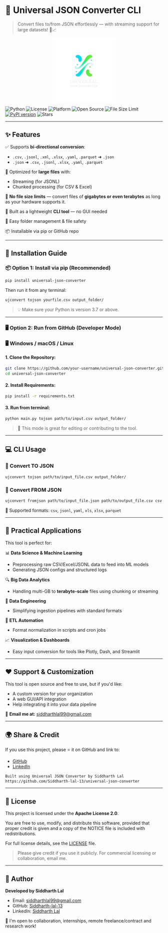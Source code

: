 # 🔄 Universal JSON Converter CLI

> Convert files to/from JSON effortlessly — with streaming support for large datasets! 🚀📈

<p align="center">
  <img src="logo.png" alt="Universal JSON Converter Logo" width="200"/>
</p>

![Python](https://img.shields.io/badge/Python-3.7%2B-blue?logo=python)
![License](https://img.shields.io/badge/License-Apache_2.0-blue.svg)
![Platform](https://img.shields.io/badge/Platform-Windows%20%7C%20macOS%20%7C%20Linux-lightgrey)
![Open Source](https://img.shields.io/badge/Open%20Source-Yes-brightgreen)
![File Size Limit](https://img.shields.io/badge/Max%20File%20Size-Unlimited-success)
[![PyPI version](https://badge.fury.io/py/universal-json-converter.svg)](https://badge.fury.io/py/universal-json-converter)
![Stars](https://img.shields.io/github/stars/Siddharth-lal-13/universal-json-converter?style=social)

---

## ✨ Features

✅ Supports **bi-directional conversion**:
- `.csv`, `.jsonl`, `.xml`, `.xlsx`, `.yaml`, `.parquet` ➜ `.json`
- `.json` ➜ `.csv`, `.jsonl`, `.xlsx`, `.yaml`, `.parquet`

🧠 Optimized for **large files** with:
- Streaming (for JSONL)
- Chunked processing (for CSV & Excel)

💪 **No file size limits** — convert files of **gigabytes or even terabytes** as long as your hardware supports it.

🔧 Built as a lightweight **CLI tool** — no GUI needed

📂 Easy folder management & file safety

📦 Installable via pip or GitHub repo

---

## 🔧 Installation Guide

### 📦 Option 1: Install via pip (Recommended)
```bash
pip install universal-json-converter
```
Then run it from any terminal:
```bash
ujconvert tojson yourfile.csv output_folder/
```

> 💡 Make sure your Python is version 3.7 or above.

---

### 🖥 Option 2: Run from GitHub (Developer Mode)

### 🖥 Windows / macOS / Linux

#### 1. Clone the Repository:
```bash
git clone https://github.com/your-username/universal-json-converter.git
cd universal-json-converter
```

#### 2. Install Requirements:
```bash
pip install -r requirements.txt
```

#### 3. Run from terminal:
```bash
python main.py tojson path/to/input.csv output_folder/
```

> 🧠 This mode is great for editing or contributing to the tool.

---

## 💻 CLI Usage

### 🔄 Convert TO JSON
```bash
ujconvert tojson path/to/input_file.csv output_folder/
```

### 🔁 Convert FROM JSON
```bash
ujconvert fromjson path/to/input_file.json path/to/output_file.csv csv
```

📌 Supported formats: `csv`, `jsonl`, `yaml`, `xls`, `xlsx`, `parquet`

---

## 🧠 Practical Applications

This tool is perfect for:

📊 **Data Science & Machine Learning**
- Preprocessing raw CSV/Excel/JSONL data to feed into ML models
- Generating JSON configs and structured logs

🔍 **Big Data Analytics**
- Handling multi-GB to **terabyte-scale** files using chunking or streaming

📁 **Data Engineering**
- Simplifying ingestion pipelines with standard formats

🧪 **ETL Automation**
- Format normalization in scripts and cron jobs

📈 **Visualization & Dashboards**
- Easy input conversion for tools like Plotly, Dash, and Streamlit

---

## ❤️ Support & Customization

This tool is open source and free to use, but if you'd like:
- A custom version for your organization
- A web GUI/API integration
- Help integrating it into your data pipeline

📩 **Email me at:** [siddharthlal99@gmail.com](mailto:siddharthlal99@gmail.com)

---

## 🌍 Share & Credit

If you use this project, please ⭐ it on GitHub and link to:
- [GitHub](https://github.com/Siddharth-lal-13/universal-json-converter)
- [LinkedIn](https://www.linkedin.com/in/siddharth-lal13)

```text
Built using Universal JSON Converter by Siddharth Lal
https://github.com/Siddharth-lal-13/universal-json-converter
```

---

## 📄 License

This project is licensed under the **Apache License 2.0**.

You are free to use, modify, and distribute this software, provided that proper credit is given and a copy of the NOTICE file is included with redistributions.

For full license details, see the [LICENSE](https://github.com/Siddharth-lal-13/universal-json-converter/blob/main/LICENSE) file.

> Please give credit if you use it publicly. For commercial licensing or collaboration, email me.

---

## 👤 Author

**Developed by Siddharth Lal**
- Email: [siddharthlal99@gmail.com](mailto:siddharthlal99@gmail.com)
- GitHub: [Siddharth-lal-13](https://github.com/Siddharth-lal-13)
- LinkedIn: [Siddharth Lal](https://www.linkedin.com/in/siddharth-lal13)

🤝 I'm open to collaboration, internships, remote freelance/contract and research work!

